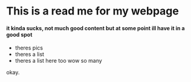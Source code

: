 # This is a read me for my webpage

#### it kinda sucks, not much good content but at some point ill have it in a good spot

* theres pics
* theres a list
* theres a list here too wow so many

okay.
